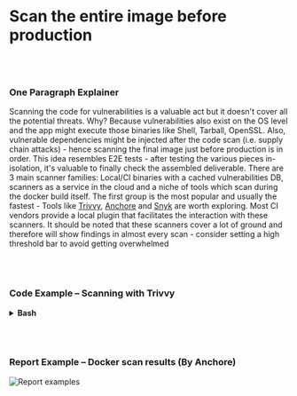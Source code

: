 # Scan the entire image before production

<br/><br/>

### One Paragraph Explainer

Scanning the code for vulnerabilities is a valuable act but it doesn't cover all the potential threats. Why? Because vulnerabilities also exist on the OS level and the app  might execute those binaries like Shell, Tarball,  OpenSSL. Also, vulnerable dependencies might be injected after the code scan (i.e. supply chain attacks) - hence scanning the final image just before production is in order. This idea resembles E2E tests - after testing the various pieces in-isolation, it's valuable to finally check the assembled deliverable. There are 3 main scanner families: Local/CI binaries with a cached vulnerabilities DB, scanners as a service in the cloud and a niche of tools which scan during the docker build itself. The first group is the most popular and usually the fastest - Tools like [Trivvy](https://github.com/aquasecurity/trivy), [Anchore](https://github.com/anchore/anchore) and [Snyk](https://support.snyk.io/hc/en-us/articles/360003946897-Container-security-overview) are worth exploring. Most CI vendors provide a local plugin that facilitates the interaction with these scanners. It should be noted that these scanners cover a lot of ground and therefore will show findings in almost every scan - consider setting a high threshold bar to avoid getting overwhelmed

<br/><br/>

### Code Example – Scanning with Trivvy

<details>

<summary><strong>Bash</strong></summary>

```console
$ sudo apt-get install rpm
$ wget https://github.com/aquasecurity/trivy/releases/download/{TRIVY_VERSION}/trivy_{TRIVY_VERSION}_Linux-64bit.deb
$ sudo dpkg -i trivy_{TRIVY_VERSION}_Linux-64bit.deb
$ trivy image [YOUR_IMAGE_NAME]
```

</details>

<br/><br/>

### Report Example – Docker scan results (By Anchore)

![Report examples](./assets/images/anchore-report.png)